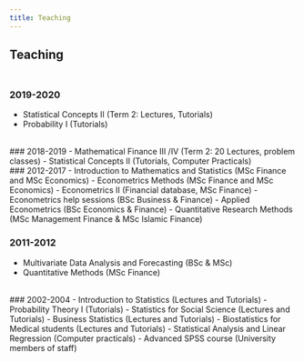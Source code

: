 ```yaml
---
title: Teaching
---
```




## Teaching <br><br>



### 2019-2020 
- Statistical Concepts II  (Term 2: Lectures, Tutorials)
- Probability I (Tutorials)

<br>
### 2018-2019 
- Mathematical Finance III /IV (Term 2: 20 Lectures, problem classes)
- Statistical Concepts II  (Tutorials,  Computer Practicals)

<br>
### 2012-2017 
- Introduction to Mathematics and Statistics (MSc Finance and MSc Economics)
- Econometrics Methods (MSc Finance and MSc Economics)
- Econometrics II (Financial database, MSc Finance)
- Econometrics help sessions (BSc Business & Finance)
- Applied Econometrics (BSc Economics & Finance)
- Quantitative Research Methods (MSc Management Finance & MSc Islamic Finance)
<br>



### 2011-2012
- Multivariate Data Analysis and Forecasting (BSc & MSc)
- Quantitative  Methods (MSc Finance)

<br>
### 2002-2004
- Introduction to Statistics (Lectures and Tutorials)
- Probability Theory I (Tutorials)
- Statistics for Social Science (Lectures and Tutorials)
- Business Statistics (Lectures and Tutorials)
- Biostatistics for Medical students (Lectures and Tutorials)
- Statistical Analysis and Linear Regression (Computer practicals)
- Advanced SPSS course (University members of staff)



